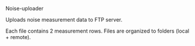 Noise-uploader

Uploads noise measurement data to FTP server.

Each file contains 2 measurement rows. Files are organized to folders (local + remote).